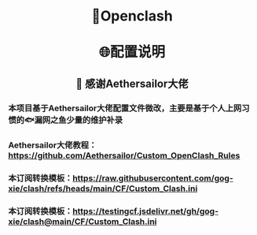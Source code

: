<h1 align="center"> 🎯Openclash<br>⠀<br>🌐配置说明</h1>

<h2 align="center">🙏 感谢Aethersailor大佬</h2>

### 本项目基于Aethersailor大佬配置文件微改，主要是基于个人上网习惯的🐟漏网之鱼少量的维护补录


### Aethersailor大佬教程：https://github.com/Aethersailor/Custom_OpenClash_Rules
### 本订阅转换模板：https://raw.githubusercontent.com/gog-xie/clash/refs/heads/main/CF/Custom_Clash.ini
### 本订阅转换模板：https://testingcf.jsdelivr.net/gh/gog-xie/clash@main/CF/Custom_Clash.ini
